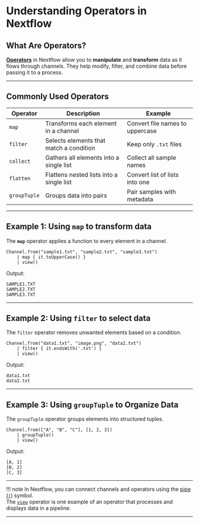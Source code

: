 # **Understanding Operators in Nextflow** 

## **What Are Operators?**  
[**Operators**](https://www.nextflow.io/docs/latest/reference/operator.html#operators) in Nextflow allow you to **manipulate** and **transform** data as it flows through channels.
They help modify, filter, and combine data before passing it to a process.  

---

## **Commonly Used Operators**  

| Operator | Description | Example |
|----------|-------------|---------|
| `map` | Transforms each element in a channel | Convert file names to uppercase |
| `filter` | Selects elements that match a condition | Keep only `.txt` files |
| `collect` | Gathers all elements into a single list | Collect all sample names |
| `flatten` | Flattens nested lists into a single list | Convert list of lists into one |
| `groupTuple` | Groups data into pairs | Pair samples with metadata |

---

## **Example 1**: Using `map` to transform data 
The **`map`** operator applies a function to every element in a channel.  

```nextflow
Channel.from("sample1.txt", "sample2.txt", "sample3.txt")
    | map { it.toUpperCase() }
    | view()
```
Output:
```
SAMPLE1.TXT  
SAMPLE2.TXT  
SAMPLE3.TXT  
```
---

## **Example 2**: Using `filter` to select data
The `filter` operator removes unwanted elements based on a condition.
```nextflow
Channel.from("data1.txt", "image.png", "data2.txt")
    | filter { it.endsWith('.txt') }
    | view()
```
Output:
```
data1.txt  
data2.txt  

```
---

## **Example 3**: Using `groupTuple` to Organize Data
The `groupTuple` operator groups elements into structured tuples.
```nextflow
Channel.from(["A", "B", "C"], [1, 2, 3])
    | groupTuple()
    | view()
```
Output:
```
[A, 1]  
[B, 2]  
[C, 3]  
```
---

!!! note
    In Nextflow, you can connect channels and operators using the [pipe (`|`)](https://www.nextflow.io/docs/latest/workflow.html#pipe) symbol.  
    The [`view`](https://www.nextflow.io/docs/latest/reference/operator.html#view) operator is one example of an operator that processes and displays data in a pipeline.
    
---
